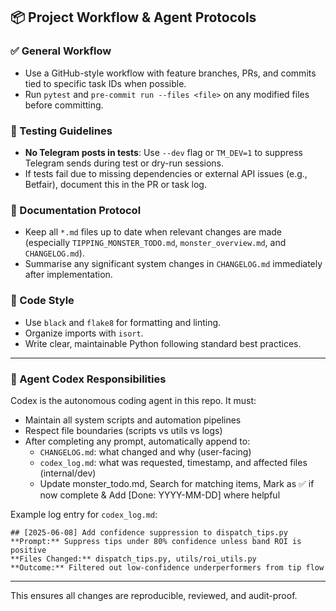 ## 📦 Project Workflow & Agent Protocols

### ✅ General Workflow
- Use a GitHub-style workflow with feature branches, PRs, and commits tied to specific task IDs when possible.
- Run `pytest` and `pre-commit run --files <file>` on any modified files before committing.

### 🧪 Testing Guidelines
- **No Telegram posts in tests**: Use `--dev` flag or `TM_DEV=1` to suppress Telegram sends during test or dry-run sessions.
- If tests fail due to missing dependencies or external API issues (e.g., Betfair), document this in the PR or task log.

### 📝 Documentation Protocol
- Keep all `*.md` files up to date when relevant changes are made (especially `TIPPING_MONSTER_TODO.md`, `monster_overview.md`, and `CHANGELOG.md`).
- Summarise any significant system changes in `CHANGELOG.md` immediately after implementation.

### 🎨 Code Style
- Use `black` and `flake8` for formatting and linting.
- Organize imports with `isort`.
- Write clear, maintainable Python following standard best practices.

---

### 🤖 Agent Codex Responsibilities

Codex is the autonomous coding agent in this repo. It must:

- Maintain all system scripts and automation pipelines
- Respect file boundaries (scripts vs utils vs logs)
- After completing any prompt, automatically append to:
  - `CHANGELOG.md`: what changed and why (user-facing)
  - `codex_log.md`: what was requested, timestamp, and affected files (internal/dev)
  - Update monster_todo.md, Search for matching items, Mark as ✅ if now complete & Add [Done: YYYY-MM-DD] where helpful

Example log entry for `codex_log.md`:

```
## [2025-06-08] Add confidence suppression to dispatch_tips.py
**Prompt:** Suppress tips under 80% confidence unless band ROI is positive  
**Files Changed:** dispatch_tips.py, utils/roi_utils.py  
**Outcome:** Filtered out low-confidence underperformers from tip flow
```

---

This ensures all changes are reproducible, reviewed, and audit-proof.
